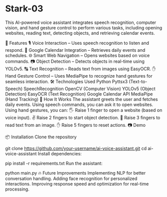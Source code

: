# Stark-03
This AI-powered voice assistant integrates speech recognition, computer vision, and hand gesture control to perform various tasks, including opening websites, reading text, detecting objects, and retrieving calendar events.

🚀 Features
🎙️ Voice Interaction – Uses speech recognition to listen and respond.
📅 Google Calendar Integration – Retrieves daily events and schedules.
🌐 Smart Web Navigation – Opens websites based on voice commands.
📷 Object Detection – Detects objects in real-time using YOLOv5.
🔠 Text Recognition – Reads text from images using EasyOCR.
✋ Hand Gesture Control – Uses MediaPipe to recognize hand gestures for seamless interaction.
🛠️ Technologies Used
Python
Pyttsx3 (Text-to-Speech)
SpeechRecognition
OpenCV (Computer Vision)
YOLOv5 (Object Detection)
EasyOCR (Text Recognition)
Google Calendar API
MediaPipe (Hand Tracking)
📌 How It Works
The assistant greets the user and fetches daily events.
Using speech commands, you can ask it to open websites.
Using hand gestures, you can:
🖐️ Raise 1 finger to open a website (based on voice input).
✌️ Raise 2 fingers to start object detection.
🤟 Raise 3 fingers to read text from an image.
✋ Raise 5 fingers to reset actions.
📷 Demo

📦 Installation
Clone the repository

git clone https://github.com/your-username/ai-voice-assistant.git
cd ai-voice-assistant
Install dependencies:

pip install -r requirements.txt
Run the assistant:

python main.py
🔥 Future Improvements
Implementing NLP for better conversation handling.
Adding face recognition for personalized interactions.
Improving response speed and optimization for real-time processing.
